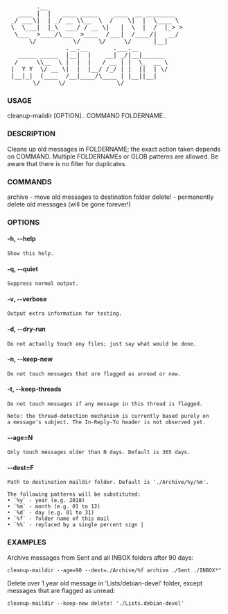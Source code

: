 <pre>
        .__                                     
   ____ |  |   ____ _____    ____  __ ________  
 _/ ___\|  | _/ __ \\__  \  /    \|  |  \____ \ 
 \  \___|  |_\  ___/ / __ \|   |  \  |  /  |_> >
  \___  >____/\___  >____  /___|  /____/|   __/ 
      \/          \/     \/     \/      |__|    
                .__.__       .___.__            
   _____ _____  |__|  |    __| _/|__|______     
  /     \\__  \ |  |  |   / __ | |  \_  __ \    
 |  Y Y  \/ __ \|  |  |__/ /_/ | |  ||  | \/    
 |__|_|  (____  /__|____/\____ | |__||__|       
       \/     \/              \/                
</pre>

### USAGE
  cleanup-maildir [OPTION].. COMMAND FOLDERNAME..

### DESCRIPTION
  Cleans up old messages in FOLDERNAME; the exact action taken
  depends on COMMAND. Multiple FOLDERNAMEs or GLOB patterns are
  allowed. Be aware that there is no filter for duplicates.

### COMMANDS
  archive - move old messages to destination folder
  delete! - permanently delete old messages (will be gone forever!)

### OPTIONS
#### -h, --help
    Show this help.  
#### -q, --quiet
    Suppress normal output.
#### -v, --verbose
    Output extra information for testing.
#### -d, --dry-run
    Do not actually touch any files; just say what would be done.
#### -n, --keep-new
    Do not touch messages that are flagged as unread or new.
#### -t, --keep-threads
    Do not touch messages if any message in this thread is flagged.
      
    Note: the thread-detection mechanism is currently based purely on
    a message's subject. The In-Reply-To header is not observed yet.
#### --age=N
    Only touch messages older than N days. Default is 365 days.
#### --dest=F
    Path to destination maildir folder. Default is './Archive/%y/%m'.

    The following patterns will be substituted:
    • `%y` - year (e.g. 2018)
    • `%m` - month (e.g. 01 to 12)
    • `%d` - day (e.g. 01 to 31)
    • `%f` - folder name of this mail
    • `%%` - replaced by a single percent sign |

### EXAMPLES
  Archive messages from Sent and all INBOX folders after 90 days:
  
  `cleanup-maildir --age=90 --dest=./Archive/%f archive ./Sent ./INBOX*"`

  Delete over 1 year old message in 'Lists/debian-devel' folder,
  except messages that are flagged as unread:
  
  `cleanup-maildir --keep-new delete! './Lists.debian-devel'`
